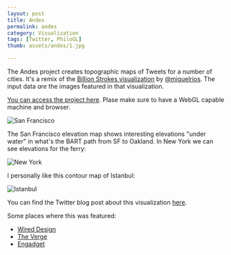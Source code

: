 ```yaml
---
layout: post
title: Andes
permalink: andes
category: Visualization
tags: [Twitter, PhiloGL]
thumb: assets/andes/1.jpg

---
```


The Andes project creates topographic maps of Tweets for a number of
cities. It's a remix of the [Billion Strokes visualization](https://blog.twitter.com/2013/geography-tweets-3) by
[@miguelrios](https://twitter.com/miguelrios). The input data *are* the
images featured in that visualization.

[You can access the project here](http://twitter.github.io/interactive/andes/). Plase make sure to have a WebGL capable
machine and browser.

![San Francisco](/assets/andes/sf.png)

The San Francisco elevation map shows interesting elevations "under
water" in what's the BART path from SF to Oakland. In New York we can
see elevations for the ferry:

![New York](/assets/andes/ny.png)

I personally like this contour map of Istanbul:

![Istanbul](/assets/andes/is.png)

You can find the Twitter blog post about this visualization [here](https://blog.twitter.com/2013/topography-tweets).

Some places where this was featured:

 * [Wired Design](http://www.wired.com/design/2013/07/what-your-tweets-look-like-as-3d-topography/)
 * [The Verge](http://www.theverge.com/2013/6/28/4475804/twitter-interactive-3d-map-tweet-visualization)
 * [Engadget](http://www.engadget.com/2013/06/29/topographic-twitter-maps/)

